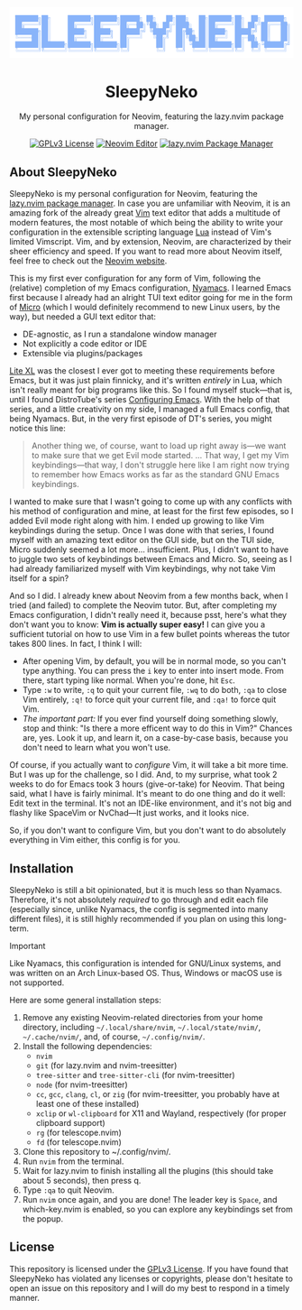 <p align="center">
<img src="https://github.com/Nekosis/sleepyneko/blob/main/images/sleepyneko-logo.png?raw=true">
</p>

<h1 align="center">SleepyNeko</h1>

<p align="center">My personal configuration for Neovim, featuring the lazy.nvim package manager.</p>

<p align="center">
<a href="https://www.gnu.org/licenses/gpl-3.0.en.html"><img alt="GPLv3 License" src="https://img.shields.io/badge/License-GPLv3-red.svg"></a>
<a href="https://neovim.io/"><img alt="Neovim Editor" src="https://img.shields.io/badge/Editor-Neovim-green.svg"></a>
<a href="https://github.com/folke/lazy.nvim"><img alt="lazy.nvim Package Manager" src="https://img.shields.io/badge/Package%20Manager-lazy.nvim-blue.svg"></a>
</p>

## About SleepyNeko

SleepyNeko is my personal configuration for Neovim, featuring the [lazy.nvim package manager](https://github.com/folke/lazy.nvim). In case you are unfamiliar with Neovim, it is an amazing fork of the already great [Vim](https://www.vim.org/) text editor that adds a multitude of modern features, the most notable of which being the ability to write your configuration in the extensible scripting language [Lua](https://www.lua.org/about.html) instead of Vim's limited Vimscript. Vim, and by extension, Neovim, are characterized by their sheer efficiency and speed. If you want to read more about Neovim itself, feel free to check out the [Neovim website](https://neovim.io/). 

This is my first ever configuration for any form of Vim, following the (relative) completion of my Emacs configuration, [Nyamacs](https://github.com/Nekosis/nyamacs). I learned Emacs first because I already had an alright TUI text editor going for me in the form of [Micro](https://micro-editor.github.io/) (which I would definitely recommend to new Linux users, by the way), but needed a GUI text editor that:

- DE-agnostic, as I run a standalone window manager
- Not explicitly a code editor or IDE
- Extensible via plugins/packages

[Lite XL](https://lite-xl.com/) was the closest I ever got to meeting these requirements before Emacs, but it was just plain finnicky, and it's written *entirely* in Lua, which isn't really meant for big programs like this. So I found myself stuck—that is, until I found DistroTube's series [Configuring Emacs](https://www.youtube.com/watch?v=d1fgypEiQkE&list=PL5--8gKSku15e8lXf7aLICFmAHQVo0KXX). With the help of that series, and a little creativity on my side, I managed a full Emacs config, that being Nyamacs. But, in the very first episode of DT's series, you might notice this line:

> Another thing we, of course, want to load up right away is—we want to make sure that we get Evil mode started. ... That way, I get my Vim keybindings—that way, I don't struggle here like I am right now trying to remember how Emacs works as far as the standard GNU Emacs keybindings.

I wanted to make sure that I wasn't going to come up with any conflicts with his method of configuration and mine, at least for the first few episodes, so I added Evil mode right along with him. I ended up growing to like Vim keybindings during the setup. Once I was done with that series, I found myself with an amazing text editor on the GUI side, but on the TUI side, Micro suddenly seemed a lot more... insufficient. Plus, I didn't want to have to juggle two sets of keybindings between Emacs and Micro. So, seeing as I had already familiarized myself with Vim keybindings, why not take Vim itself for a spin?

And so I did. I already knew about Neovim from a few months back, when I tried (and failed) to complete the Neovim tutor. But, after completing my Emacs configuration, I didn't really need it, because psst, here's what they don't want you to know: **Vim is actually super easy!** I can give you a sufficient tutorial on how to use Vim in a few bullet points whereas the tutor takes 800 lines. In fact, I think I will:

- After opening Vim, by default, you will be in normal mode, so you can't type anything. You can press the `i` key to enter into insert mode. From there, start typing like normal. When you're done, hit `Esc`.
- Type `:w` to write, `:q` to quit your current file, `:wq` to do both, `:qa` to close Vim entirely, `:q!` to force quit your current file, and `:qa!` to force quit Vim.
- *The important part:* If you ever find yourself doing something slowly, stop and think: "Is there a more efficent way to do this in Vim?" Chances are, yes. Look it up, and learn it, on a case-by-case basis, because you don't need to learn what you won't use.

Of course, if you actually want to *configure* Vim, it will take a bit more time. But I was up for the challenge, so I did. And, to my surprise, what took 2 weeks to do for Emacs took 3 hours (give-or-take) for Neovim. That being said, what I have is fairly minimal. It's meant to do one thing and do it well: Edit text in the terminal. It's not an IDE-like environment, and it's not big and flashy like SpaceVim or NvChad—It just works, and it looks nice.

So, if you don't want to configure Vim, but you don't want to do absolutely everything in Vim either, this config is for you.

## Installation

SleepyNeko is still a bit opinionated, but it is much less so than Nyamacs. Therefore, it's not absolutely *required* to go through and edit each file (especially since, unlike Nyamacs, the config is segmented into many different files), it is still highly recommended if you plan on using this long-term. 

> [!IMPORTANT]
> Like Nyamacs, this configuration is intended for GNU/Linux systems, and was written on an Arch Linux-based OS. Thus, Windows or macOS use is not supported. 

Here are some general installation steps:

1. Remove any existing Neovim-related directories from your home directory, including `~/.local/share/nvim`, `~/.local/state/nvim/`, `~/.cache/nvim/`, and, of course, `~/.config/nvim/`.
2. Install the following dependencies:
     - `nvim`
     - `git` (for lazy.nvim and nvim-treesitter)
     - `tree-sitter` and `tree-sitter-cli` (for nvim-treesitter)
     - `node` (for nvim-treesitter)
     - `cc`, `gcc`, `clang`, `cl`, or `zig` (for nvim-treesitter, you probably have at least one of these installed)
     - `xclip` or `wl-clipboard` for X11 and Wayland, respectively (for proper clipboard support)
     - `rg` (for telescope.nvim)
     - `fd` (for telescope.nvim)
4. Clone this repository to ~/.config/nvim/.
5. Run `nvim` from the terminal.
6. Wait for lazy.nvim to finish installing all the plugins (this should take about 5 seconds), then press q.
7. Type `:qa` to quit Neovim.
8. Run `nvim` once again, and you are done! The leader key is `Space`, and which-key.nvim is enabled, so you can explore any keybindings set from the popup.

## License

This repository is licensed under the [GPLv3 License](https://www.gnu.org/licenses/gpl-3.0.en.html). If you have found that SleepyNeko has violated any licenses or copyrights, please don't hesitate to open an issue on this repository and I will do my best to respond in a timely manner.
